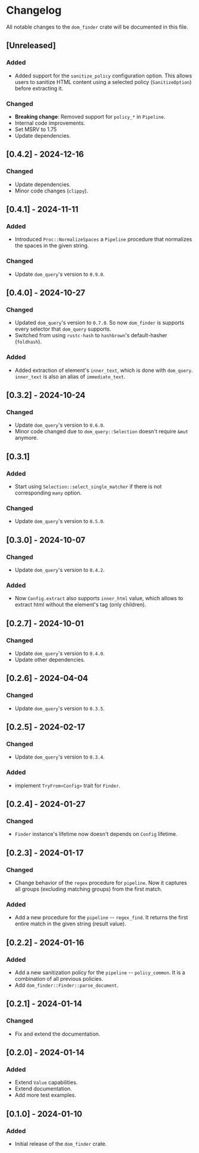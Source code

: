 # Changelog

All notable changes to the `dom_finder` crate will be documented in this file.

## [Unreleased]

### Added
- Added support for the `sanitize_policy` configuration option. This allows users to sanitize HTML content using a selected policy (`SanitizeOption`) before extracting it.

### Changed
- **Breaking change**: Removed support for `policy_*` in `Pipeline`.
- Internal code improvements.
- Set MSRV to 1.75
- Update dependencies.


## [0.4.2] - 2024-12-16

### Changed
- Update dependencies.
- Minor code changes (`clippy`).

## [0.4.1] - 2024-11-11

### Added
- Introduced `Proc::NormalizeSpaces` a `Pipeline` procedure that normalizes the spaces in the given string.

### Changed
- Update `dom_query`'s version to `0.9.0`.

## [0.4.0] - 2024-10-27

### Changed
- Updated `dom_query`'s version to `0.7.0`. So now `dom_finder` is supports every selector that `dom_query` supports.
- Switched from using `rustc-hash` to `hashbrown`'s default-hasher (`foldhash`).

### Added
- Added extraction of element's `inner_text`, which is done with `dom_query`. `inner_text` is also an alias of `immediate_text`.


## [0.3.2] - 2024-10-24

### Changed
- Update `dom_query`'s version to `0.6.0`.
- Minor code changed due to `dom_query::Selection` doesn't require `&mut` anymore.

## [0.3.1]

### Added
- Start using `Selection::select_single_matcher` if there is not corresponding `many` option.

### Changed
- Update `dom_query`'s version to `0.5.0`.

## [0.3.0] - 2024-10-07

### Changed
- Update `dom_query`'s version to `0.4.2`.

### Added
- Now `Config.extract` also supports `inner_html` value, which allows to extract html without the element's tag (only children).

## [0.2.7] - 2024-10-01

### Changed
- Update `dom_query`'s version to `0.4.0`.
- Update other dependencies.

## [0.2.6] - 2024-04-04

### Changed
- Update `dom_query`'s version to `0.3.5`.

## [0.2.5] - 2024-02-17

### Changed
- Update `dom_query`'s version to `0.3.4`.

### Added
- implement `TryFrom<Config>` trait for `Finder`.

## [0.2.4] - 2024-01-27

### Changed
- `Finder` instance's lifetime now doesn't depends on `Config` lifetime.

## [0.2.3] - 2024-01-17

### Changed
- Change behavior of the `regex` procedure for `pipeline`. Now it captures all groups (excluding matching groups) from the first match.

### Added
- Add a new procedure for the `pipeline` -- `regex_find`. It returns the first entire match in the given string (result value).

## [0.2.2] - 2024-01-16

### Added
- Add a new sanitization policy for the `pipeline` -- `policy_common`. It is a combination of all previous policies.
- Add `dom_finder::Finder::parse_document`.

## [0.2.1] - 2024-01-14

### Changed
- Fix and extend the documentation.

## [0.2.0] - 2024-01-14

### Added
- Extend `Value` capabilities.
- Extend documentation.
- Add more test examples.

## [0.1.0] - 2024-01-10

### Added
- Initial release of the `dom_finder` crate.
